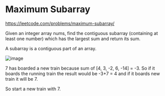 # Maximum Subarray 

https://leetcode.com/problems/maximum-subarray/

Given an integer array nums, find the contiguous subarray (containing at least one number) which has the largest sum and return its sum.

A subarray is a contiguous part of an array.

![image](https://user-images.githubusercontent.com/33947539/161816743-6f98f153-63fb-447a-8ea5-07ea9c84585f.png)

7 has boarded a new train because sum of [4, 3, -2, 6, -14] = -3. So if it boards the running train the result would be -3+7 = 4 and if it boards new train it will be 7. 

So start a new train with 7.

